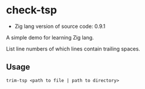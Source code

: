 # check-tsp

- Zig lang version of source code: 0.9.1

A simple demo for learning Zig lang.

List line numbers of which lines contain trailing spaces.

## Usage

```
trim-tsp <path to file | path to directory>
```
